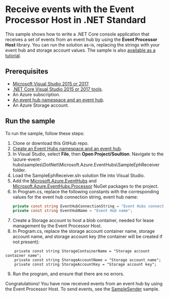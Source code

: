 # Receive events with the Event Processor Host in .NET Standard

This sample shows how to write a .NET Core console application that receives a set of events from an event hub by using the **Event Processor Host** library. You can run the solution as-is, replacing the strings with your event hub and storage account values. The sample is also [available as a tutorial](https://docs.microsoft.com/en-us/azure/event-hubs/event-hubs-dotnet-standard-getstarted-receive-eph).

## Prerequisites

* [Microsoft Visual Studio 2015 or 2017](http://www.visualstudio.com).
* [.NET Core Visual Studio 2015 or 2017 tools](http://www.microsoft.com/net/core).
* An Azure subscription.
* [An event hub namespace and an event hub](event-hubs-quickstart-namespace-portal.md).
* An Azure Storage account.

## Run the sample

To run the sample, follow these steps:

1. Clone or download this GitHub repo.
2. [Create an Event Hubs namespace and an event hub](event-hubs-quickstart-namespace-portal.md).
3. In Visual Studio, select **File**, then **Open Project/Soultion**. Navigate to the \azure-event-hubs\samples\DotNet\Microsoft.Azure.EventHubs\SampleEphReceiver folder.
4. Load the SampleEphReceiver.sln solution file into Visual Studio.
5. Add the [Microsoft.Azure.EventHubs](https://www.nuget.org/packages/Microsoft.Azure.EventHubs/) and [Microsoft.Azure.EventHubs.Processor](https://www.nuget.org/packages/Microsoft.Azure.EventHubs.Processor/) NuGet packages to the project.
6. In Program.cs, replace the following constants with the corresponding values for the event hub connection string, event hub name:
    ```csharp
    private const string EventHubConnectionString = "Event Hubs connection string";
    private const string EventHubName = "Event Hub name";    
    ```
7. Create a Storage account to host a blob container, needed for lease management by the Event Processor Host. 
8. In Program.cs, replace the storage account container name, storage account name, and storage account key (the container will be created if not present):
```
    private const string StorageContainerName = "Storage account container name";
    private const string StorageAccountName = "Storage account name";
    private const string StorageAccountKey = "Storage account key";
```
9. Run the program, and ensure that there are no errors.

Congratulations! You have now received events from an event hub by using the Event Processor Host. To send events, see the [SampleSender](https://github.com/Azure/azure-event-hubs/tree/master/samples/DotNet/Microsoft.Azure.EventHubs/SampleSender) sample.
